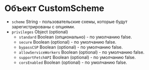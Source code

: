# Объект CustomScheme

* `scheme` String - пользовательские схемы, которые будут зарегистрированы с опциями.
* `privileges` Object (optional)
  * `standard` Boolean (опционально) - по умолчанию false.
  * `secure` Boolean (optional) - по умолчанию false.
  * `bypassCSP` Boolean (optional) - по умолчанию false.
  * `allowServiceWorkers` Boolean (optional) - по умолчанию false.
  * `supportFetchAPI` Boolean (optional) - по умолчанию false.
  * `corsEnabled` Boolean (optional) - по умолчанию false.
